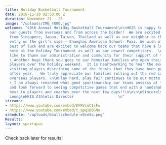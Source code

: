 ```yaml
---
title: Holiday Basketball Tournament
date: 2018-11-20 02:58:00 Z
duration: November 21 - 25
image: "/uploads/IMG_4800.jpg"
welcome: "49th Annual Holiday Basketball Tournament\n\nHKIS is happy to welcome all
  our guests from overseas and from across the border!  We are excited to host teams
  from Singapore, Japan, Taiwan, Thailand as well as our neighbor to the north, new
  entry on the girl’s side – Shanghai American School- Puxi. We wish all teams the
  best of luck and are excited to welcome back our teams that have a long history
  here at the Holiday Tournament as well as our newest competitors.  \n\nWe would
  like to thank our administration and community for their support of this event.
  \ Another huge thank you goes to our homestay families who open their homes to visiting
  players over the holiday weekend.  It is heartwarming to hear the excitement of
  visiting players describing some of the feasts that they have been part of year
  after year.   We truly appreciate our families rolling out the red carpet for our
  overseas players. \n\nPlay hard, play fair continues to be our motto for these tournaments.
  \ I am always reminded what good sportsmanship our teams possess at these tournaments
  and look forward to seeing competitive games that end with a handshake.  All the
  best to players and coaches over the next few days!!\n\n\n\nSincerely,\nSharon H.
  Leung\nHKIS Athletic Director                    \n"
streams:
- https://www.youtube.com/embed/KFRVcoCIxFw
- https://www.youtube.com/embed/t_qpqI6BGNo
schedule: "/uploads/bballschedule-e0ce5a.png"
Results: 
layout: sportapac
---
```


Check back later for results! 